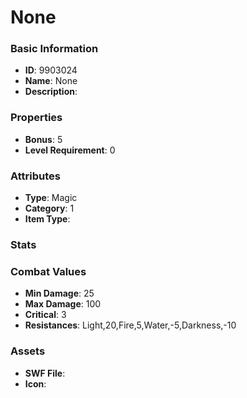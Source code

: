 # None



### Basic Information

- **ID**: 9903024
- **Name**: None
- **Description**: 

### Properties

- **Bonus**: 5
- **Level Requirement**: 0

### Attributes

- **Type**: Magic
- **Category**: 1
- **Item Type**: 

### Stats


### Combat Values

- **Min Damage**: 25
- **Max Damage**: 100
- **Critical**: 3
- **Resistances**: Light,20,Fire,5,Water,-5,Darkness,-10

### Assets

- **SWF File**: 
- **Icon**: 

